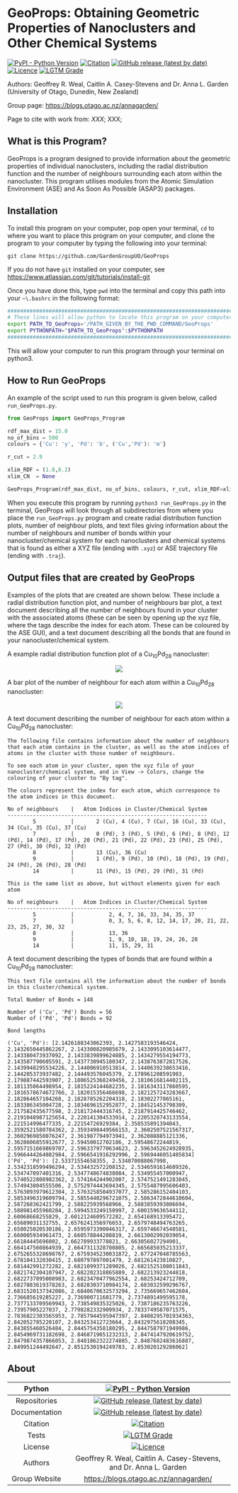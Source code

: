 # GeoProps: Obtaining Geometric Properties of Nanoclusters and Other Chemical Systems

[![PyPI - Python Version](https://img.shields.io/badge/Python-3.6%20%7C%203.7%20%7C%203.8%20%7C%203.9-blue)](https://docs.python.org/3/)
[![Citation](https://img.shields.io/badge/Citation-click%20here-green.svg)](https://dx.doi.org/10.1021/acs.jcim.0c01128)
[![GitHub release (latest by date)](https://img.shields.io/github/v/release/GardenGroupUO/GeoProps)](https://github.com/GardenGroupUO/GeoProps)
[![Licence](https://img.shields.io/github/license/GardenGroupUO/GeoProps)](https://www.gnu.org/licenses/agpl-3.0.en.html)
[![LGTM Grade](https://img.shields.io/lgtm/grade/python/github/GardenGroupUO/GeoProps)](https://lgtm.com/projects/g/GardenGroupUO/GeoProps/context:python)

Authors: Geoffrey R. Weal, Caitlin A. Casey-Stevens and Dr. Anna L. Garden (University of Otago, Dunedin, New Zealand)

Group page: https://blogs.otago.ac.nz/annagarden/

Page to cite with work from: *XXX*; XXX; 

## What is this Program?

GeoProps is a program designed to provide information about the geometric properties of individual nanoclusters, including the radial distribution function and the number of neighbours surrounding each atom within the nanocluster. This program utilises modules from the Atomic Simulation Environment (ASE) and As Soon As Possible (ASAP3) packages. 

## Installation

To install this program on your computer, pop open your terminal, ``cd`` to where you want to place this program on your computer, and clone the program to your computer by typing the following into your terminal:

```
git clone https://github.com/GardenGroupUO/GeoProps
```

If you do not have ``git`` installed on your computer, see https://www.atlassian.com/git/tutorials/install-git

Once you have done this, type ``pwd`` into the terminal and copy this path into your ``~\.bashrc`` in the following format:

```bash
#####################################################################################
# These lines will allow python to locate this program on your computer.
export PATH_TO_GeoProps='/PATH_GIVEN_BY_THE_PWD_COMMAND/GeoProps'
export PYTHONPATH="$PATH_TO_GeoProps":$PYTHONPATH
#####################################################################################
```

This will allow your computer to run this program through your terminal on python3.

## How to Run GeoProps

An example of the script used to run this program is given below, called ``run_GeoProps.py``.

```python
from GeoProps import GeoProps_Program

rdf_max_dist = 15.0
no_of_bins = 500
colours = {'Cu': 'y', 'Pd': 'b', ('Cu','Pd'): 'm'}

r_cut = 2.9

xlim_RDF = (1.8,8.2)
xlim_CN  = None

GeoProps_Program(rdf_max_dist, no_of_bins, colours, r_cut, xlim_RDF=xlim_RDF, xlim_CN=xlim_CN)
```

When you execute this program by running ``python3 run_GeoProps.py`` in the terminal, GeoProps will look through all subdirectories from where you place the ``run_GeoProps.py`` program and create radial distribution function plots, number of neighbour plots, and text files giving information about the number of neighbours and number of bonds within your nanocluster/chemical system for each nanoclusters and chemical systems that is found as either a XYZ file (ending with ``.xyz``) or ASE trajectory file (ending with ``.traj``). 

## Output files that are created by GeoProps

Examples of the plots that are created are shown below. These include a radial distribution function plot, and number of neighbours bar plot, a text document describing all the number of neighbours found in your cluster with the associated atoms (these can be seen by opening up the xyz file, where the tags describe the index for each atom. These can be coloured by the ASE GUI), and a text document describing all the bonds that are found in your nanocluster/chemical system.

A example radial distribution function plot of a Cu<sub>10</sub>Pd<sub>28</sub> nanocluster: 

<p align="center">
	<img src="https://github.com/GardenGroupUO/GeoProps/blob/main/Images/cu10pd28_RDF.png">
</p>

A bar plot of the number of neighbour for each atom within a Cu<sub>10</sub>Pd<sub>28</sub> nanocluster: 

<p align="center">
	<img src="https://github.com/GardenGroupUO/GeoProps/blob/main/Images/cu10pd28_No_of_Neighbours.png">
</p>

A text document describing the number of neighbour for each atom within a Cu<sub>10</sub>Pd<sub>28</sub> nanocluster: 

```
The following file contains information about the number of neighbours that each atom contains in the cluster, as well as the atom indices of atoms in the cluster with those number of neighbours.

To see each atom in your cluster, open the xyz file of your nanocluster/chemical system, and in View -> Colors, change the colouring of your cluster to "By tag".

The colours represent the index for each atom, which corresponce to the atom indices in this document.

No of neighbours	|	Atom Indices in Cluster/Chemical System
---------------------------------------------------------------
		5			|		2 (Cu), 4 (Cu), 7 (Cu), 16 (Cu), 33 (Cu), 34 (Cu), 35 (Cu), 37 (Cu)
		7			|		0 (Pd), 3 (Pd), 5 (Pd), 6 (Pd), 8 (Pd), 12 (Pd), 14 (Pd), 17 (Pd), 20 (Pd), 21 (Pd), 22 (Pd), 23 (Pd), 25 (Pd), 27 (Pd), 30 (Pd), 32 (Pd)
		8			|		13 (Cu), 36 (Cu)
		9			|		1 (Pd), 9 (Pd), 10 (Pd), 18 (Pd), 19 (Pd), 24 (Pd), 26 (Pd), 28 (Pd)
		14			|		11 (Pd), 15 (Pd), 29 (Pd), 31 (Pd)

This is the same list as above, but without elements given for each atom

No of neighbours	|	Atom Indices in Cluster/Chemical System
---------------------------------------------------------------
		5			|			2, 4, 7, 16, 33, 34, 35, 37
		7			|			0, 3, 5, 6, 8, 12, 14, 17, 20, 21, 22, 23, 25, 27, 30, 32
		8			|			13, 36
		9			|			1, 9, 10, 18, 19, 24, 26, 28
		14			|			11, 15, 29, 31

```

A text document describing the types of bonds that are found within a Cu<sub>10</sub>Pd<sub>28</sub> nanocluster: 

```
This text file contains all the information about the number of bonds in this cluster/chemical system.

Total Number of Bonds = 148

Number of ('Cu', 'Pd') Bonds = 56
Number of ('Pd', 'Pd') Bonds = 92

Bond lengths

('Cu', 'Pd'): [2.1426188343062393, 2.1427583193546424, 2.1432650445862267, 2.143300820985679, 2.1433095103614477, 2.143380473937092, 2.1433839899624885, 2.1434279554194773, 2.143507790605591, 2.1437730945180347, 2.1438763872817526, 2.1439948295534226, 2.144006910513814, 2.1440639238653416, 2.144205373937482, 2.144493576045379, 2.178961208591983, 2.179887442593907, 2.1806525368249456, 2.1810616814402115, 2.181135064498954, 2.1815224144682235, 2.1816343117860595, 2.1816578674672766, 2.182015356466698, 2.1821257243283667, 2.182864657104268, 2.1828785262204318, 2.18302277865161, 2.183386345004728, 2.1834696152952877, 2.184521453798309, 2.217582435677598, 2.218172444316745, 2.2187914425746462, 2.2191048987125654, 2.220141304533914, 2.2205328743133554, 2.221514996477335, 2.22154726929384, 2.358535891394043, 2.3592521580784362, 2.3593498449566153, 2.3602507521567317, 2.3602969850076247, 2.361987794973941, 2.362088885121336, 2.3628606855912677, 2.59450012702186, 2.59548672244819, 2.5957151669869707, 2.5963379770634623, 2.5963452624928935, 2.5966444264082984, 2.5966541916292996, 2.5969446051485834]
('Pd', 'Pd'): [2.53371554658355, 2.534070088067998, 2.5342318599496294, 2.534432572208152, 2.5346591614609326, 2.534747097401316, 2.5347748674838084, 2.534955457000947, 2.5740522808982362, 2.574164244902007, 2.5747521491283845, 2.574943804555506, 2.5752974443694345, 2.5755487995606403, 2.5763093979612304, 2.5763258504937077, 2.585286152404103, 2.5853496319609794, 2.5855440296721075, 2.5863472844610604, 2.587268362421799, 2.588225939568966, 2.5883859393806694, 2.588981455960284, 2.5994533249150997, 2.600159636544112, 2.60068668255829, 2.6012124609572282, 2.654168913395472, 2.65689031132755, 2.6576241356976653, 2.6579748494763265, 2.658025020530186, 2.6595973390046317, 2.659746674540581, 2.660005934961473, 2.660578844208819, 2.6613002992039054, 2.66184445696002, 2.662789933778821, 2.663056027294901, 2.664147560864939, 2.6647311328700805, 2.665685035213337, 2.6752655328698767, 2.6759345230031872, 2.677247048785563, 2.678104132030415, 2.680797897001479, 2.681261423810827, 2.681442991272282, 2.6821099371289026, 2.6821525108011843, 2.6821742304107947, 2.682202318865889, 2.682213923244818, 2.6822737895008983, 2.6823470477962554, 2.68253424712709, 2.6827883619378263, 2.6828303710984174, 2.683032599296767, 2.6831520137342086, 2.6840670632573294, 2.735669657462604, 2.736685619285227, 2.736900711681779, 2.7374891499595178, 2.7377133709569943, 2.738549835325026, 2.7387186235763226, 2.73957905227037, 2.7798282332909934, 2.7833749587071575, 2.7836822303565953, 2.7857944595947397, 2.8408295701934363, 2.842052785220107, 2.843253412723664, 2.8432975618208345, 2.843855460526484, 2.8445754358180295, 2.8447587971949986, 2.8454969731182698, 2.8468719651232313, 2.8474147920619752, 2.8479874357866053, 2.8481862322274885, 2.8487682483616887, 2.849951244492647, 2.8512530194249783, 2.853020129286062]

```

## About

<div align="center">

| Python        | [![PyPI - Python Version](https://img.shields.io/badge/Python-3.6%20%7C%203.7%20%7C%203.8%20%7C%203.9-blue)](https://docs.python.org/3/) | 
|:-------------:|:-------------------------------------------------------------------------------------------------------------------------------------------------------------------:|
| Repositories  | [![GitHub release (latest by date)](https://img.shields.io/github/v/release/GardenGroupUO/GeoProps)](https://github.com/GardenGroupUO/GeoProps) |
| Documentation | [![GitHub release (latest by date)](https://img.shields.io/github/v/release/GardenGroupUO/GeoProps)](https://github.com/GardenGroupUO/GeoProps) | 
| Citation      | [![Citation](https://img.shields.io/badge/Citation-click%20here-green.svg)](https://dx.doi.org/10.1021/acs.jcim.0c01128) | 
| Tests         | [![LGTM Grade](https://img.shields.io/lgtm/grade/python/github/GardenGroupUO/GeoProps)](https://lgtm.com/projects/g/GardenGroupUO/GeoProps/context:python)
| License       | [![Licence](https://img.shields.io/github/license/GardenGroupUO/GeoProps)](https://www.gnu.org/licenses/agpl-3.0.en.html) |
| Authors       | Geoffrey R. Weal, Caitlin A. Casey-Stevens, and Dr. Anna L. Garden |
| Group Website | https://blogs.otago.ac.nz/annagarden/ |

</div>
